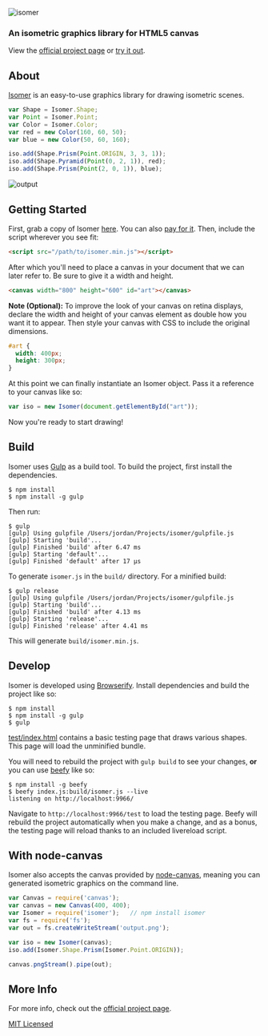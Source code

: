 ![isomer](https://i.cloudup.com/kQrnH2x5XE-3000x3000.png)

### An isometric graphics library for HTML5 canvas

View the [official project page](http://jdan.github.io/isomer/) or [try it out](http://codepen.io/jdan/pen/HmGCz/left/?editors=001).

## About

[Isomer](http://jdan.github.io/isomer/) is an easy-to-use graphics library for drawing isometric scenes.

```javascript
var Shape = Isomer.Shape;
var Point = Isomer.Point;
var Color = Isomer.Color;
var red = new Color(160, 60, 50);
var blue = new Color(50, 60, 160);

iso.add(Shape.Prism(Point.ORIGIN, 3, 3, 1));
iso.add(Shape.Pyramid(Point(0, 2, 1)), red);
iso.add(Shape.Prism(Point(2, 0, 1)), blue);
```

![output](https://i.cloudup.com/V_jJ8lRpZV-300x300.png)

## Getting Started

First, grab a copy of Isomer [here](https://github.com/jdan/isomer/releases/latest). You can also [pay for it](https://gumroad.com/l/Xzlg). Then, include the script wherever you see fit:

```html
<script src="/path/to/isomer.min.js"></script>
```

After which you'll need to place a canvas in your document that we can later refer to. Be sure to give it a width and height.

```html
<canvas width="800" height="600" id="art"></canvas>
```

**Note (Optional):** To improve the look of your canvas on retina displays, declare the width and height of your canvas element as double how you want it to appear. Then style your canvas with CSS to include the original dimensions.

```css
#art {
  width: 400px;
  height: 300px;
}
```

At this point we can finally instantiate an Isomer object. Pass it a reference to your canvas like so:

```javascript
var iso = new Isomer(document.getElementById("art"));
```

Now you're ready to start drawing!

## Build

Isomer uses [Gulp](http://gulpjs.com/) as a build tool. To build the project,
first install the dependencies.

```
$ npm install
$ npm install -g gulp
```

Then run:

```
$ gulp
[gulp] Using gulpfile /Users/jordan/Projects/isomer/gulpfile.js
[gulp] Starting 'build'...
[gulp] Finished 'build' after 6.47 ms
[gulp] Starting 'default'...
[gulp] Finished 'default' after 17 μs
```

To generate `isomer.js` in the `build/` directory. For a minified build:

```
$ gulp release
[gulp] Using gulpfile /Users/jordan/Projects/isomer/gulpfile.js
[gulp] Starting 'build'...
[gulp] Finished 'build' after 4.13 ms
[gulp] Starting 'release'...
[gulp] Finished 'release' after 4.41 ms
```

This will generate `build/isomer.min.js`.

## Develop

Isomer is developed using [Browserify](http://browserify.org/). Install
dependencies and build the project like so:

```
$ npm install
$ npm install -g gulp
$ gulp
```

[test/index.html](https://github.com/jdan/isomer/blob/master/test/index.html) contains a basic testing page that draws various shapes. This page will load the unminified bundle.

You will need to rebuild the project with `gulp build` to see your
changes, **or** you can use [beefy](https://github.com/chrisdickinson/beefy) like so:

```
$ npm install -g beefy
$ beefy index.js:build/isomer.js --live
listening on http://localhost:9966/
```

Navigate to `http://localhost:9966/test` to load the testing page.
Beefy will rebuild the project automatically when you make a change, and as a
bonus, the testing page will reload thanks to an included livereload
script.

## With node-canvas

Isomer also accepts the canvas provided by [node-canvas](https://github.com/learnboost/node-canvas),
meaning you can generated isometric graphics on the command line.

```javascript
var Canvas = require('canvas');
var canvas = new Canvas(400, 400);
var Isomer = require('isomer');   // npm install isomer
var fs = require('fs');
var out = fs.createWriteStream('output.png');

var iso = new Isomer(canvas);
iso.add(Isomer.Shape.Prism(Isomer.Point.ORIGIN));

canvas.pngStream().pipe(out);
```

## More Info

For more info, check out the [official project page](http://jdan.github.io/isomer).

[MIT Licensed](https://github.com/jdan/isomer/blob/master/LICENSE)
